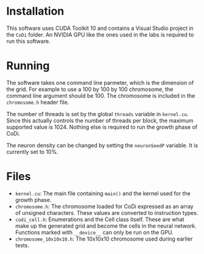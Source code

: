 # Installation

This software uses CUDA Toolkit 10 and contains a Visual Studio project in the `CoDi` folder. An NVIDIA GPU like the ones used in the labs is required to run this software.

# Running

The software takes one command line parmeter, which is the dimension of the grid. For example to use a 100 by 100 by 100 chromosome, the command line argument should be 100. The chromosome is included in the `chromosome.h` header file.

The number of threads is set by the global `threads` variable in `kernel.cu`. Since this actually controls the number of threads per block, the maximum supported value is 1024. Nothing else is required to run the growth phase of CoDi.

The neuron density can be changed by setting the `neuronSeedP` variable. It is currently set to 10%.

# Files

* `kernel.cu`: The main file containing `main()` and the kernel used for the growth phase.
* `chromosome.h`: The chromosome loaded for CoDi expressed as an array of unsigned characters. These values are converted to instruction types.
* `codi_cell.h`: Enumerations and the Cell class itself. These are what make up the generated grid and become the cells in the neural network. Functions marked with `__device__` can only be run on the GPU.
* `chromosome_10x10x10.h`: The 10x10x10 chromosome used during earlier tests.
